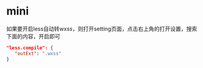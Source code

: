 # mini

如果要开启less自动转*wxss*，则打开setting页面，点击右上角的打开设置，搜索下面的内容，开启即可

```json
"less.compile": {
   "outExt": ".wxss"
}
```

